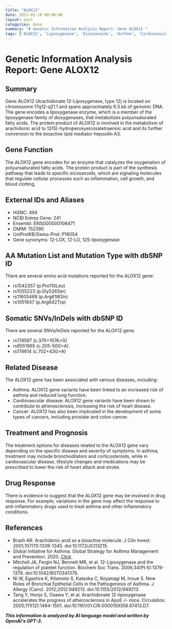 ```yaml
---
title: "ALOX12"
date: 2023-05-10 00:00:00
layout: post
categories: Gene
summary: "# Genetic Information Analysis Report: Gene ALOX12 "
tags: ['ALOX12', 'Lipoxygenase', 'Eicosanoids', 'Asthma', 'CardiovascularDisease', 'Cancer', 'DrugResponse', 'Mutation']
---
```


# Genetic Information Analysis Report: Gene ALOX12 

## Summary
Gene ALOX12 (Arachidonate 12-Lipoxygenase, type 12) is located on chromosome 17q12-q21.1 and spans approximately 6.3 kb of genomic DNA. The gene encodes a lipoxygenase enzyme, which is a member of the lipoxygenase family of dioxygenases, that metabolizes polyunsaturated fatty acids. The protein product of ALOX12 is involved in the metabolism of arachidonic acid to 12(S)-hydroperoxyeicosatetraenoic acid and its further conversion to the bioactive lipid mediator hepoxilin A3.

## Gene Function
The ALOX12 gene encodes for an enzyme that catalyzes the oxygenation of polyunsaturated fatty acids. The protein product is part of the synthesis pathway that leads to specific eicosanoids, which are signaling molecules that regulate cellular processes such as inflammation, cell growth, and blood clotting.

## External IDs and Aliases
- HGNC: 494
- NCBI Entrez Gene: 241
- Ensembl: ENSG00000108471
- OMIM: 152390
- UniProtKB/Swiss-Prot: P18054
- Gene synonyms: 12-LOX, 12-LO, 12S-lipoxygenase

## AA Mutation List and Mutation Type with dbSNP ID
There are several amino acid mutations reported for the ALOX12 gene:
- rs1042357 (p.Pro110Leu)
- rs1055223 (p.Gly526Ser)
- rs11605469 (p.Arg618Gln)
- rs1051847 (p.Arg642Trp)

## Somatic SNVs/InDels with dbSNP ID
There are several SNVs/InDels reported for the ALOX12 gene:
- rs174597 (c.370+107A>G)
- rs9551965 (c.205-50G>A)
- rs174614 (c.702+43G>A)

## Related Disease
The ALOX12 gene has been associated with various diseases, including:
- Asthma: ALOX12 gene variants have been linked to an increased risk of asthma and reduced lung function.
- Cardiovascular disease: ALOX12 gene variants have been shown to contribute to atherosclerosis, increasing the risk of heart disease.
- Cancer: ALOX12 has also been implicated in the development of some types of cancers, including prostate and colon cancer.

## Treatment and Prognosis
The treatment options for diseases related to the ALOX12 gene vary depending on the specific disease and severity of symptoms. In asthma, treatment may include bronchodilators and corticosteroids, while in cardiovascular disease, lifestyle changes and medications may be prescribed to lower the risk of heart attack and stroke.

## Drug Response
There is evidence to suggest that the ALOX12 gene may be involved in drug response. For example, variations in the gene may affect the response to anti-inflammatory drugs used to treat asthma and other inflammatory conditions.

## References
- Brash AR. Arachidonic acid as a bioactive molecule. J Clin Invest. 2001;107(11):1339-1345. doi:10.1172/JCI13215.
- Global Initiative for Asthma. Global Strategy for Asthma Management and Prevention. 2020. [Click](https://ginasthma.org/gina-reports/.)
- Mitchell JA, Fergin NJ, Bennett MR, et al. 12-Lipoxygenase and the regulation of platelet function. Biochem Soc Trans. 2006;34(Pt 6):1376-1379. doi:10.1042/BST0341376.
- Ni W, Egashira K, Kitamoto S, Kataoka C, Koyanagi M, Inoue S. New Roles of Bronchial Epithelial Cells in the Pathogenesis of Asthma. J Allergy (Cairo). 2012;2012:949213. doi:10.1155/2012/949213.
- Tang Y, Honjo S, Osawa Y, et al. Arachidonate 12-lipoxygenase accelerates the progress of atherosclerosis in ApoE-/- mice. Circulation. 2005;111(12):1494-1501. doi:10.1161/01.CIR.0000159356.67413.D7.

**_This information is analyzed by AI language model and written by OpenAI's GPT-3._**